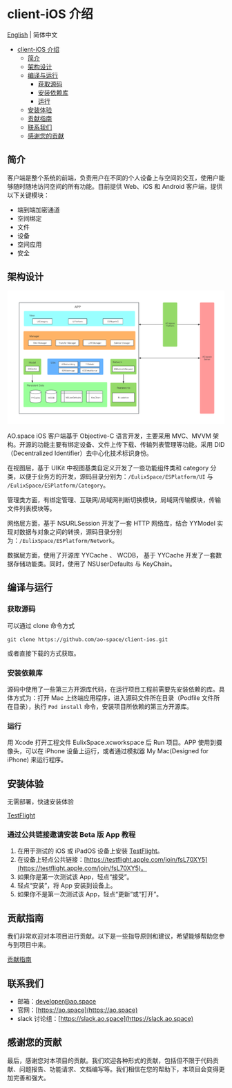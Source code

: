 # client-iOS 介绍  

[English](README.md) | 简体中文

- [client-iOS 介绍](#client-ios-介绍)
  - [简介](#简介)
  - [架构设计](#架构设计)
  - [编译与运行](#编译与运行)
    - [获取源码](#获取源码)
    - [安装依赖库](#安装依赖库)
    - [运行](#运行)
  - [安装体验](#安装体验)
  - [贡献指南](#贡献指南)
  - [联系我们](#联系我们)
  - [感谢您的贡献](#感谢您的贡献)
  
## 简介  

客户端是整个系统的前端，负责用户在不同的个人设备上与空间的交互，使用户能够随时随地访问空间的所有功能。目前提供 Web、iOS 和 Android 客户端，提供以下关键模块：

- 端到端加密通道
- 空间绑定
- 文件
- 设备
- 空间应用
- 安全

## 架构设计  

![架构图](./docs/architecture.png)  

AO.space iOS 客户端基于 Objective-C 语言开发，主要采用 MVC、MVVM 架构。开源的功能主要有绑定设备、文件上传下载、传输列表管理等功能。采用 DID（Decentralized Identifier）去中心化技术标识身份。

在视图层，基于 UIKit 中视图基类自定义开发了一些功能组件类和 category 分类，以便于业务方的开发，源码目录分别为：`/EulixSpace/ESPlatform/UI` 与 `/EulixSpace/ESPlatform/Category`。  

管理类方面，有绑定管理、互联网/局域网判断切换模块，局域网传输模块，传输文件列表模块等。  

网络层方面，基于 NSURLSession 开发了一套 HTTP 网络库，结合 YYModel 实现对数据与对象之间的转换，源码目录分别为：`/EulixSpace/ESPlatform/Network`。  

数据层方面，使用了开源库 YYCache 、 WCDB， 基于 YYCache 开发了一套数据存储功能类。同时，使用了 NSUserDefaults 与 KeyChain。  

## 编译与运行

### 获取源码

可以通过 clone 命令方式

 ```
 git clone https://github.com/ao-space/client-ios.git
 ```

 或者直接下载的方式获取。  

### 安装依赖库  

源码中使用了一些第三方开源库代码，在运行项目工程前需要先安装依赖的库。具体方式为：打开 Mac 上终端应用程序，进入源码文件所在目录（Podfile 文件所在目录），执行 `Pod install` 命令，安装项目所依赖的第三方开源库。  

### 运行  

用 Xcode 打开工程文件 EulixSpace.xcworkspace 后 Run 项目。APP 使用到摄像头，可以在 iPhone 设备上运行，或者通过模拟器 My Mac(Designed for iPhone) 来运行程序。

## 安装体验

无需部署，快速安装体验

[TestFlight](https://testflight.apple.com/join/fsL70XY5)

### 通过公共链接邀请安装 Beta 版 App 教程

1. 在用于测试的 iOS 或 iPadOS 设备上安装 [TestFlight](https://apps.apple.com/us/app/testflight/id899247664)。
2. 在设备上轻点公共链接：[https://testflight.apple.com/join/fsL70XY5](https://testflight.apple.com/join/fsL70XY5)。
3. 如果你是第一次测试该 App，轻点“接受”。
4. 轻点“安装”，将 App 安装到设备上。
5. 如果你不是第一次测试该 App，轻点“更新”或“打开”。

## 贡献指南

我们非常欢迎对本项目进行贡献。以下是一些指导原则和建议，希望能够帮助您参与到项目中来。

[贡献指南](https://github.com/ao-space/ao.space/blob/dev/docs/cn/contribution-guidelines.md)

## 联系我们
- 邮箱：<developer@ao.space>
- 官网：[https://ao.space](https://ao.space)
- slack 讨论组：[https://slack.ao.space](https://slack.ao.space)

## 感谢您的贡献

最后，感谢您对本项目的贡献。我们欢迎各种形式的贡献，包括但不限于代码贡献、问题报告、功能请求、文档编写等。我们相信在您的帮助下，本项目会变得更加完善和强大。
